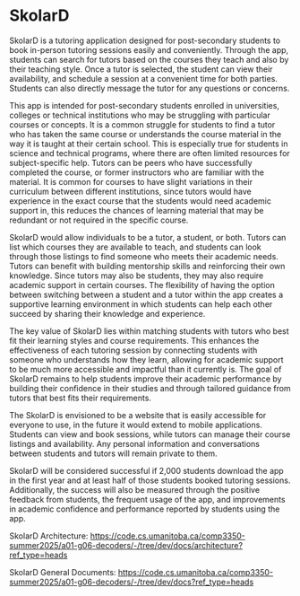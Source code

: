 #  SkolarD

SkolarD is a tutoring application designed for post-secondary students to book in-person tutoring sessions easily and conveniently. Through the app, students can search for tutors based on the courses they teach and also by their teaching style. Once a tutor is selected, the student can view their availability, and schedule a session at a convenient time for both parties. Students can also directly message the tutor for any questions or concerns.

This app is intended for post-secondary students enrolled in universities, colleges or technical institutions who may be struggling with particular courses or concepts. It is a common struggle for students to find a tutor who has taken the same course or understands the course material in the way it is taught at their certain school. This is especially true for students in science and technical programs, where there are often limited resources for subject-specific help. Tutors can be peers who have successfully completed the course, or former instructors who are familiar with the material. It is common for courses to have slight variations in their curriculum between different institutions, since tutors would have experience in the exact course that the students would need academic support in, this reduces the chances of learning material that may be redundant or not required in the specific course. 

SkolarD would allow individuals to be a tutor, a student, or both. Tutors can list which courses they are available to teach, and students can look through those listings to find someone who meets their academic needs. Tutors can benefit with building mentorship skills and reinforcing their own knowledge. Since tutors may also be students, they may also require academic support in certain courses. The flexibility of having the option between switching between a student and a tutor within the app creates a supportive learning environment in which students can help each other succeed by sharing their knowledge and experience. 

The key value of SkolarD lies within matching students with tutors who best fit their learning styles and course requirements. This enhances the effectiveness of each tutoring session by connecting students with someone who understands how they learn, allowing for academic support to be much more accessible and impactful than it currently is. The goal of SkolarD remains to help students improve their academic performance by building their confidence in their studies and through tailored guidance from tutors that best fits their requirements. ​​

The SkolarD is envisioned to be a website that is easily accessible for everyone to use, in the future it would extend to mobile applications. Students can view and book sessions, while tutors can manage their course listings and availability. Any personal information and conversations between students and tutors will remain private to them.

SkolarD will be considered successful if 2,000 students download the app in the first year and at least half of those students booked tutoring sessions. Additionally, the success will also be measured through the positive feedback from students, the frequent usage of the app, and improvements in academic confidence and performance reported by students using the app.

SkolarD Architecture: https://code.cs.umanitoba.ca/comp3350-summer2025/a01-g06-decoders/-/tree/dev/docs/architecture?ref_type=heads

SkolarD General Documents: https://code.cs.umanitoba.ca/comp3350-summer2025/a01-g06-decoders/-/tree/dev/docs?ref_type=heads
